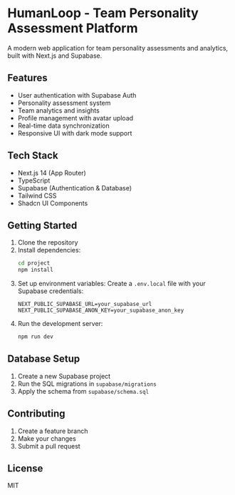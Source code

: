 # HumanLoop - Team Personality Assessment Platform

A modern web application for team personality assessments and analytics, built with Next.js and Supabase.

## Features

- User authentication with Supabase Auth
- Personality assessment system
- Team analytics and insights
- Profile management with avatar upload
- Real-time data synchronization
- Responsive UI with dark mode support

## Tech Stack

- Next.js 14 (App Router)
- TypeScript
- Supabase (Authentication & Database)
- Tailwind CSS
- Shadcn UI Components

## Getting Started

1. Clone the repository
2. Install dependencies:
   ```bash
   cd project
   npm install
   ```
3. Set up environment variables:
   Create a `.env.local` file with your Supabase credentials:
   ```
   NEXT_PUBLIC_SUPABASE_URL=your_supabase_url
   NEXT_PUBLIC_SUPABASE_ANON_KEY=your_supabase_anon_key
   ```
4. Run the development server:
   ```bash
   npm run dev
   ```

## Database Setup

1. Create a new Supabase project
2. Run the SQL migrations in `supabase/migrations`
3. Apply the schema from `supabase/schema.sql`

## Contributing

1. Create a feature branch
2. Make your changes
3. Submit a pull request

## License

MIT
